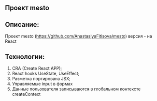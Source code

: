 ## Проект mesto 


## Описание:
Проект mesto (https://github.com/AnastasiyaFitisova/mesto) версия  - на React

## Технологии:
1. CRA (Create React APP);
2. React hooks UseState, UseEffect;
3. Разметка портирована JSX;
4. Управляемые input в формах
5. Данные пользователя записываются в глобальном контексте createContext


